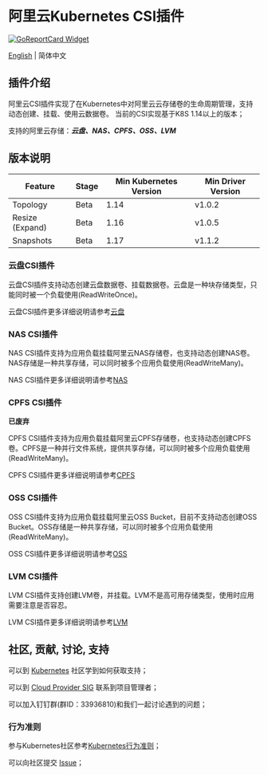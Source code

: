 # 阿里云Kubernetes CSI插件
[![GoReportCard Widget]][GoReportCardResult]

[English](./README.md) | 简体中文

## 插件介绍

阿里云CSI插件实现了在Kubernetes中对阿里云云存储卷的生命周期管理，支持动态创建、挂载、使用云数据卷。 当前的CSI实现基于K8S 1.14以上的版本；

支持的阿里云存储：***云盘、NAS、CPFS、OSS、LVM***


## 版本说明

| Feature         | Stage | Min Kubernetes Version |  Min Driver Version  |
|-----------------|-------|---------------------------|-------------------|
| Topology        | Beta  | 1.14                       | v1.0.2           |
| Resize (Expand) | Beta  | 1.16                       | v1.0.5           |
| Snapshots       | Beta  | 1.17                       | v1.1.2           |


### 云盘CSI插件

云盘CSI插件支持动态创建云盘数据卷、挂载数据卷。云盘是一种块存储类型，只能同时被一个负载使用(ReadWriteOnce)。

云盘CSI插件更多详细说明请参考[云盘](./docs/disk.md)


### NAS CSI插件

NAS CSI插件支持为应用负载挂载阿里云NAS存储卷，也支持动态创建NAS卷。NAS存储是一种共享存储，可以同时被多个应用负载使用(ReadWriteMany)。

NAS CSI插件更多详细说明请参考[NAS](./docs/nas.md)


### CPFS CSI插件

**已废弃**

CPFS CSI插件支持为应用负载挂载阿里云CPFS存储卷，也支持动态创建CPFS卷。CPFS是一种并行文件系统，提供共享存储，可以同时被多个应用负载使用(ReadWriteMany)。

CPFS CSI插件更多详细说明请参考[CPFS](./docs/cpfs.md)


### OSS CSI插件

OSS CSI插件支持为应用负载挂载阿里云OSS Bucket，目前不支持动态创建OSS Bucket。OSS存储是一种共享存储，可以同时被多个应用负载使用(ReadWriteMany)。

OSS CSI插件更多详细说明请参考[OSS](./docs/oss.md)


### LVM CSI插件

LVM CSI插件支持创建LVM卷，并挂载。LVM不是高可用存储类型，使用时应用需要注意是否容忍。

LVM CSI插件更多详细说明请参考[LVM](./docs/lvm.md)


## 社区, 贡献, 讨论, 支持

可以到 [Kubernetes](https://kubernetes.io/community/) 社区学到如何获取支持；

可以到 [Cloud Provider SIG](https://github.com/kubernetes/community/tree/master/sig-cloud-provider) 联系到项目管理者；

可以加入钉钉群(群ID：33936810)和我们一起讨论遇到的问题；


### 行为准则

参与Kubernetes社区参考[Kubernetes行为准则](code-of-conduct.md)；

可以向社区提交 [Issue](https://github.com/kubernetes-sigs/alibaba-cloud-csi-driver/issues)；


[GoReportCard Widget]: https://goreportcard.com/badge/github.com/kubernetes-sigs/alibaba-cloud-csi-driver
[GoReportCardResult]: https://goreportcard.com/report/github.com/kubernetes-sigs/alibaba-cloud-csi-driver

